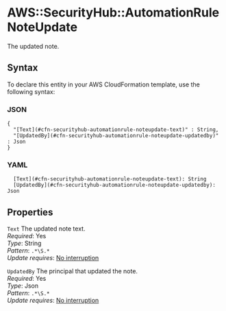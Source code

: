 # AWS::SecurityHub::AutomationRule NoteUpdate<a name="aws-properties-securityhub-automationrule-noteupdate"></a>

The updated note\.

## Syntax<a name="aws-properties-securityhub-automationrule-noteupdate-syntax"></a>

To declare this entity in your AWS CloudFormation template, use the following syntax:

### JSON<a name="aws-properties-securityhub-automationrule-noteupdate-syntax.json"></a>

```
{
  "[Text](#cfn-securityhub-automationrule-noteupdate-text)" : String,
  "[UpdatedBy](#cfn-securityhub-automationrule-noteupdate-updatedby)" : Json
}
```

### YAML<a name="aws-properties-securityhub-automationrule-noteupdate-syntax.yaml"></a>

```
  [Text](#cfn-securityhub-automationrule-noteupdate-text): String
  [UpdatedBy](#cfn-securityhub-automationrule-noteupdate-updatedby): Json
```

## Properties<a name="aws-properties-securityhub-automationrule-noteupdate-properties"></a>

`Text`  <a name="cfn-securityhub-automationrule-noteupdate-text"></a>
The updated note text\.  
*Required*: Yes  
*Type*: String  
*Pattern*: `.*\S.*`  
*Update requires*: [No interruption](https://docs.aws.amazon.com/AWSCloudFormation/latest/UserGuide/using-cfn-updating-stacks-update-behaviors.html#update-no-interrupt)

`UpdatedBy`  <a name="cfn-securityhub-automationrule-noteupdate-updatedby"></a>
The principal that updated the note\.  
*Required*: Yes  
*Type*: Json  
*Pattern*: `.*\S.*`  
*Update requires*: [No interruption](https://docs.aws.amazon.com/AWSCloudFormation/latest/UserGuide/using-cfn-updating-stacks-update-behaviors.html#update-no-interrupt)